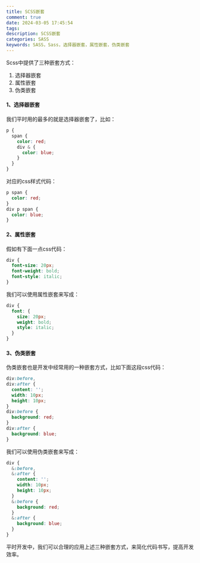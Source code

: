 ```yaml
---
title: SCSS嵌套
comment: true
date: 2024-03-05 17:45:54
tags:
description: SCSS嵌套
categories: SASS
keywords: SASS，Sass，选择器嵌套，属性嵌套，伪类嵌套
---
```


Scss中提供了三种嵌套方式：
1. 选择器嵌套
2. 属性嵌套
3. 伪类嵌套

#### 1、选择器嵌套
我们平时用的最多的就是选择器嵌套了，比如：
```scss
p {
  span {
    color: red;
    div & {
      color: blue;
    }
  }
}
```
对应的css样式代码：
```css
p span {
  color: red;
}
div p span {
  color: blue;
}
```

#### 2、属性嵌套
假如有下面一点css代码：
```css
div {
  font-size: 20px;
  font-weight: bold;
  font-style: italic;
}
```
我们可以使用属性嵌套来写成：
```scss
div {
  font: {
    size: 20px;
    weight: bold;
    style: italic;
  }
}
```


#### 3、伪类嵌套
伪类嵌套也是开发中经常用的一种嵌套方式，比如下面这段css代码：
```css
div:before, 
div:after {
  content: '';
  width: 10px;
  height: 10px;
}
div:before {
  background: red;
}
div:after {
  background: blue;
}
```
我们可以使用伪类嵌套来写成：
```scss
div {
  &:before,
  &:after {
    content: '';
    width: 10px;
    height: 10px;
  }
  &:before {
    background: red;
  }
  &:after {
    background: blue;
  }
}
```
平时开发中，我们可以合理的应用上述三种嵌套方式，来简化代码书写，提高开发效率。
